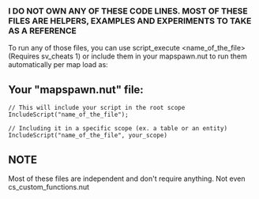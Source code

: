 ### I DO NOT OWN ANY OF THESE CODE LINES. MOST OF THESE FILES ARE HELPERS, EXAMPLES AND EXPERIMENTS TO TAKE AS A REFERENCE

To run any of those files, you can use script_execute <name_of_the_file> (Requires sv_cheats 1) or include them in your mapspawn.nut to run them automatically per map load as:
## Your "mapspawn.nut" file:
```Squirrel
// This will include your script in the root scope
IncludeScript("name_of_the_file");

// Including it in a specific scope (ex. a table or an entity)
IncludeScript("name_of_the_file", your_scope)
```
## NOTE
Most of these files are independent and don't require anything. Not even cs_custom_functions.nut
